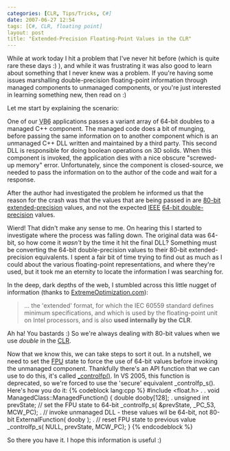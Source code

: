 ```yaml
---
categories: [CLR, Tips/Tricks, C#]
date: 2007-06-27 12:54
tags: [C#, CLR, floating point]
layout: post
title: "Extended-Precision Floating-Point Values in the CLR"
---
```

While at work today I hit a problem that I've never hit before (which is quite rare these days :) ), and while it was frustrating it was also good to learn about something that I never knew was a problem. If you're having some issues marshalling double-precision floating-point information through managed components to unmanaged components, or you're just interested in learning something new, then read on :)

Let me start by explaining the scenario:<!--more-->

One of our <acronym title="Visual Basic v6">VB6</acronym> applications passes a variant array of 64-bit doubles to a managed C++ component. The managed code does a bit of munging, before passing the same information on to another component which is an <em>un</em>managed C++ DLL written and maintained by a third party. This second DLL is responsible for doing boolean operations on 3D solids. When this component is invoked, the application dies with a nice obscure "screwed-up memory" error. Unfortunately, since the component is closed-source, we needed to pass the information on to the author of the code and wait for a response.

After the author had investigated the problem he informed us that the reason for the crash was that the values that are being passed in are <a href="http://en.wikipedia.org/wiki/Extended_precision" title="Extended Precision">80-bit extended-precision</a> values, and not the expected <a href="http://en.wikipedia.org/wiki/IEEE_754" title="IEEE 754">IEEE</a> <a href="http://en.wikipedia.org/wiki/Double_precision" title="Double Precision">64-bit double-precision</a> values.

Wierd! That didn't make any sense to me. On hearing this I started to investigate where the process was falling down. The original data was 64-bit, so how come it <em>wasn't</em> by the time it hit the final DLL? Something must be converting the 64-bit double-precision values to their 80-bit extended-precision equivalents. I spent a fair bit of time trying to find out as much as I could about the various floating-point representations, and where they're used, but it took me an eternity to locate the information I was searching for.

In the deep, dark depths of the web, I stumbled across this little nugget of information (thanks to <a href="http://www.extremeoptimization.com/resources/Articles/FPDotNetConceptsAndFormats.aspx#standards" title="FP .NET Concepts and Formats">ExtremeOptimization.com</a>):<blockquote><p>... the 'extended' format, for which the IEC 60559 standard defines minimum specifications, and which is used by the floating-point unit on Intel processors, and is also <strong>used internally by the CLR</strong>.</p></blockquote>Ah ha! You bastards :) So we're always dealing with 80-bit values when we use <em>double</em> in the <a href="http://en.wikipedia.org/wiki/Common_Language_Runtime" title="Common Language Runtime">CLR</a>.

Now that we know this, we can take steps to sort it out. In a nutshell, we need to set the <a href="http://en.wikipedia.org/wiki/Floating_point_unit" title="Floating Point Unit">FPU</a> state to force the use of 64-bit values before invoking the unmanaged component. Thankfully there's an API function that we can use to do this, it's called <a href="http://msdn2.microsoft.com/en-us/library/e9b52ceh(VS.80).aspx" title="_controlfp">_controlfp()</a>. In VS 2005, this function is deprecated, so we're forced to use the 'secure' equivalent _controlfp_s(). Here's how you do it:
{% codeblock lang:cpp %}
#include <float.h>
.
.
void ManagedClass::ManagedFunction()
{
  double dooby[128];
  .
  unsigned int prevState;
  // set the FPU state to 64-bit
  _controlfp_s( &prevState, _PC_53, MCW_PC);
  .
  // invoke unmanaged DLL - these values wil be 64-bit, not 80-bit
  ExternalFunction( dooby );
  .
  // reset FPU state to previous value
  _controlfp_s( NULL, prevState, MCW_PC);
}
{% endcodeblock %}

So there you have it. I hope this information is useful :)
